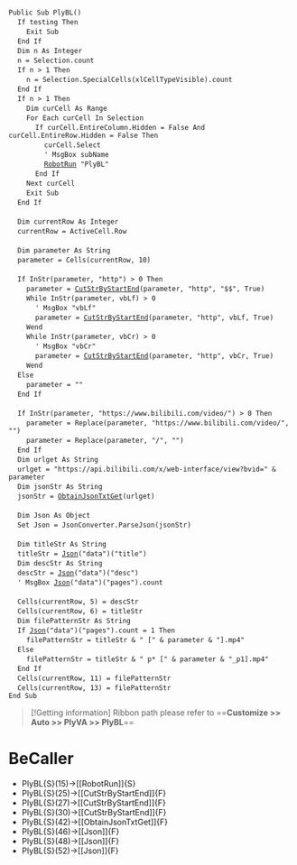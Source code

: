 &nbsp;  &nbsp;  &nbsp;  &nbsp;  
`Public Sub PlyBL()`  
&nbsp;&nbsp;&nbsp;&nbsp;`If testing Then`  
&nbsp;&nbsp;&nbsp;&nbsp;&nbsp;&nbsp;&nbsp;&nbsp;`Exit Sub`  
&nbsp;&nbsp;&nbsp;&nbsp;`End If`  
&nbsp;&nbsp;&nbsp;&nbsp;`Dim n As Integer`  
&nbsp;&nbsp;&nbsp;&nbsp;`n = Selection.count`  
&nbsp;&nbsp;&nbsp;&nbsp;`If n > 1 Then`  
&nbsp;&nbsp;&nbsp;&nbsp;&nbsp;&nbsp;&nbsp;&nbsp;`n = Selection.SpecialCells(xlCellTypeVisible).count`  
&nbsp;&nbsp;&nbsp;&nbsp;`End If`  
&nbsp;&nbsp;&nbsp;&nbsp;`If n > 1 Then`  
&nbsp;&nbsp;&nbsp;&nbsp;&nbsp;&nbsp;&nbsp;&nbsp;`Dim curCell As Range`  
&nbsp;&nbsp;&nbsp;&nbsp;&nbsp;&nbsp;&nbsp;&nbsp;`For Each curCell In Selection`  
&nbsp;&nbsp;&nbsp;&nbsp;&nbsp;&nbsp;&nbsp;&nbsp;&nbsp;&nbsp;&nbsp;&nbsp;`If curCell.EntireColumn.Hidden = False And curCell.EntireRow.Hidden = False Then`  
&nbsp;&nbsp;&nbsp;&nbsp;&nbsp;&nbsp;&nbsp;&nbsp;&nbsp;&nbsp;&nbsp;&nbsp;&nbsp;&nbsp;&nbsp;&nbsp;`curCell.Select`  
&nbsp;&nbsp;&nbsp;&nbsp;&nbsp;&nbsp;&nbsp;&nbsp;&nbsp;&nbsp;&nbsp;&nbsp;&nbsp;&nbsp;&nbsp;&nbsp;`' MsgBox subName`  
&nbsp;&nbsp;&nbsp;&nbsp;&nbsp;&nbsp;&nbsp;&nbsp;&nbsp;&nbsp;&nbsp;&nbsp;&nbsp;&nbsp;&nbsp;&nbsp;[`RobotRun`](RobotRun)` "PlyBL"`  
&nbsp;&nbsp;&nbsp;&nbsp;&nbsp;&nbsp;&nbsp;&nbsp;&nbsp;&nbsp;&nbsp;&nbsp;`End If`  
&nbsp;&nbsp;&nbsp;&nbsp;&nbsp;&nbsp;&nbsp;&nbsp;`Next curCell`  
&nbsp;&nbsp;&nbsp;&nbsp;&nbsp;&nbsp;&nbsp;&nbsp;`Exit Sub`  
&nbsp;&nbsp;&nbsp;&nbsp;`End If`  
&nbsp;  &nbsp;  &nbsp;  &nbsp;  
&nbsp;&nbsp;&nbsp;&nbsp;`Dim currentRow As Integer`  
&nbsp;&nbsp;&nbsp;&nbsp;`currentRow = ActiveCell.Row`  
&nbsp;  &nbsp;  &nbsp;  &nbsp;  
&nbsp;&nbsp;&nbsp;&nbsp;`Dim parameter As String`  
&nbsp;&nbsp;&nbsp;&nbsp;`parameter = Cells(currentRow, 10)`  
&nbsp;  &nbsp;  &nbsp;  &nbsp;  
&nbsp;&nbsp;&nbsp;&nbsp;`If InStr(parameter, "http") > 0 Then`  
&nbsp;&nbsp;&nbsp;&nbsp;&nbsp;&nbsp;&nbsp;&nbsp;`parameter = `[`CutStrByStartEnd`](CutStrByStartEnd)`(parameter, "http", "$$", True)`  
&nbsp;&nbsp;&nbsp;&nbsp;&nbsp;&nbsp;&nbsp;&nbsp;`While InStr(parameter, vbLf) > 0`  
&nbsp;&nbsp;&nbsp;&nbsp;&nbsp;&nbsp;&nbsp;&nbsp;&nbsp;&nbsp;&nbsp;&nbsp;`' MsgBox "vbLf"`  
&nbsp;&nbsp;&nbsp;&nbsp;&nbsp;&nbsp;&nbsp;&nbsp;&nbsp;&nbsp;&nbsp;&nbsp;`parameter = `[`CutStrByStartEnd`](CutStrByStartEnd)`(parameter, "http", vbLf, True)`  
&nbsp;&nbsp;&nbsp;&nbsp;&nbsp;&nbsp;&nbsp;&nbsp;`Wend`  
&nbsp;&nbsp;&nbsp;&nbsp;&nbsp;&nbsp;&nbsp;&nbsp;`While InStr(parameter, vbCr) > 0`  
&nbsp;&nbsp;&nbsp;&nbsp;&nbsp;&nbsp;&nbsp;&nbsp;&nbsp;&nbsp;&nbsp;&nbsp;`' MsgBox "vbCr"`  
&nbsp;&nbsp;&nbsp;&nbsp;&nbsp;&nbsp;&nbsp;&nbsp;&nbsp;&nbsp;&nbsp;&nbsp;`parameter = `[`CutStrByStartEnd`](CutStrByStartEnd)`(parameter, "http", vbCr, True)`  
&nbsp;&nbsp;&nbsp;&nbsp;&nbsp;&nbsp;&nbsp;&nbsp;`Wend`  
&nbsp;&nbsp;&nbsp;&nbsp;`Else`  
&nbsp;&nbsp;&nbsp;&nbsp;&nbsp;&nbsp;&nbsp;&nbsp;`parameter = ""`  
&nbsp;&nbsp;&nbsp;&nbsp;`End If`  
&nbsp;  &nbsp;  &nbsp;  &nbsp;  
&nbsp;&nbsp;&nbsp;&nbsp;`If InStr(parameter, "https://www.bilibili.com/video/") > 0 Then`  
&nbsp;&nbsp;&nbsp;&nbsp;&nbsp;&nbsp;&nbsp;&nbsp;`parameter = Replace(parameter, "https://www.bilibili.com/video/", "")`  
&nbsp;&nbsp;&nbsp;&nbsp;&nbsp;&nbsp;&nbsp;&nbsp;`parameter = Replace(parameter, "/", "")`  
&nbsp;&nbsp;&nbsp;&nbsp;`End If`  
&nbsp;&nbsp;&nbsp;&nbsp;`Dim urlget As String`  
&nbsp;&nbsp;&nbsp;&nbsp;`urlget = "https://api.bilibili.com/x/web-interface/view?bvid=" & parameter`  
&nbsp;&nbsp;&nbsp;&nbsp;`Dim jsonStr As String`  
&nbsp;&nbsp;&nbsp;&nbsp;`jsonStr = `[`ObtainJsonTxtGet`](ObtainJsonTxtGet)`(urlget)`  
&nbsp;  &nbsp;  &nbsp;  &nbsp;  
&nbsp;&nbsp;&nbsp;&nbsp;`Dim Json As Object`  
&nbsp;&nbsp;&nbsp;&nbsp;`Set Json = JsonConverter.ParseJson(jsonStr)`  
&nbsp;  &nbsp;  &nbsp;  &nbsp;  
&nbsp;&nbsp;&nbsp;&nbsp;`Dim titleStr As String`  
&nbsp;&nbsp;&nbsp;&nbsp;`titleStr = `[`Json`](Json)`("data")("title")`  
&nbsp;&nbsp;&nbsp;&nbsp;`Dim descStr As String`  
&nbsp;&nbsp;&nbsp;&nbsp;`descStr = `[`Json`](Json)`("data")("desc")`  
&nbsp;&nbsp;&nbsp;&nbsp;`' MsgBox `[`Json`](Json)`("data")("pages").count`  
&nbsp;  &nbsp;  &nbsp;  &nbsp;  
&nbsp;&nbsp;&nbsp;&nbsp;`Cells(currentRow, 5) = descStr`  
&nbsp;&nbsp;&nbsp;&nbsp;`Cells(currentRow, 6) = titleStr`  
&nbsp;&nbsp;&nbsp;&nbsp;`Dim filePatternStr As String`  
&nbsp;&nbsp;&nbsp;&nbsp;`If `[`Json`](Json)`("data")("pages").count = 1 Then`  
&nbsp;&nbsp;&nbsp;&nbsp;&nbsp;&nbsp;&nbsp;&nbsp;`filePatternStr = titleStr & " [" & parameter & "].mp4"`  
&nbsp;&nbsp;&nbsp;&nbsp;`Else`  
&nbsp;&nbsp;&nbsp;&nbsp;&nbsp;&nbsp;&nbsp;&nbsp;`filePatternStr = titleStr & " p* [" & parameter & "_p1].mp4"`  
&nbsp;&nbsp;&nbsp;&nbsp;`End If`  
&nbsp;&nbsp;&nbsp;&nbsp;`Cells(currentRow, 11) = filePatternStr`  
&nbsp;&nbsp;&nbsp;&nbsp;`Cells(currentRow, 13) = filePatternStr`  
`End Sub`  


> [!Getting information]
> Ribbon path please refer to ==**Customize >> Auto >> PlyVA >> PlyBL**==


# BeCaller
- PlyBL{S}(15)->[[RobotRun]]{S}
- PlyBL{S}(25)->[[CutStrByStartEnd]]{F}
- PlyBL{S}(27)->[[CutStrByStartEnd]]{F}
- PlyBL{S}(30)->[[CutStrByStartEnd]]{F}
- PlyBL{S}(42)->[[ObtainJsonTxtGet]]{F}
- PlyBL{S}(46)->[[Json]]{F}
- PlyBL{S}(48)->[[Json]]{F}
- PlyBL{S}(52)->[[Json]]{F}

